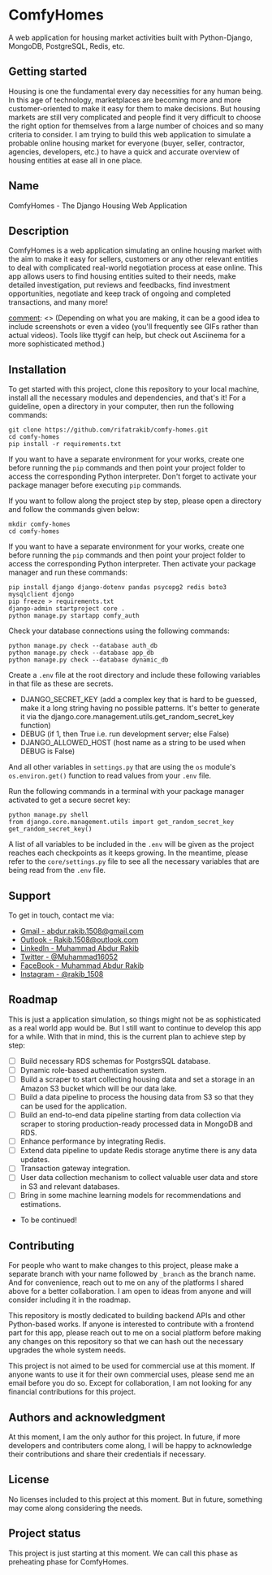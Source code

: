 # ComfyHomes

A web application for housing market activities built with Python-Django, MongoDB, PostgreSQL, Redis, etc.

## Getting started

Housing is one the fundamental every day necessities for any human being. In this age of technology, marketplaces are becoming more and more customer-oriented to make it easy for them to make decisions. But housing markets are still very complicated and people find it very difficult to choose the right option for themselves from a large number of choices and so many criteria to consider. I am trying to build this web application to simulate a probable online housing market for everyone (buyer, seller, contractor, agencies, developers, etc.) to have a quick and accurate overview of housing entities at ease all in one place.

## Name
ComfyHomes - The Django Housing Web Application

## Description

ComfyHomes is a web application simulating an online housing market with the aim to make it easy for sellers, customers or any other relevant entities to deal with complicated real-world negotiation process at ease online. This app allows users to find housing entities suited to their needs, make detailed investigation, put reviews and feedbacks, find investment opportunities, negotiate and keep track of ongoing and completed transactions, and many more!

[comment]: <> (## Badges)
[comment]: <> (On some READMEs, you may see small images that convey metadata, such as whether or not all the tests are passing for the project. You can use Shields to add some to your README. Many services also have instructions for adding a badge.)

[comment]: <> (## Visuals)
[comment]: <> (Depending on what you are making, it can be a good idea to include screenshots or even a video (you'll frequently see GIFs rather than actual videos). Tools like ttygif can help, but check out Asciinema for a more sophisticated method.)

## Installation

To get started with this project, clone this repository to your local machine, install all the necessary modules and dependencies, and that's it! For a guideline, open a directory in your computer, then run the following commands:

```
git clone https://github.com/rifatrakib/comfy-homes.git
cd comfy-homes
pip install -r requirements.txt
```

If you want to have a separate environment for your works, create one before running the `pip` commands and then point your project folder to access the corresponding Python interpreter. Don't forget to activate your package manager before executing `pip` commands.

If you want to follow along the project step by step, please open a directory and follow the commands given below:

```
mkdir comfy-homes
cd comfy-homes
```

If you want to have a separate environment for your works, create one before running the `pip` commands and then point your project folder to access the corresponding Python interpreter. Then activate your package manager and run these commands:

```
pip install django django-dotenv pandas psycopg2 redis boto3 mysqlclient djongo
pip freeze > requirements.txt
django-admin startproject core .
python manage.py startapp comfy_auth
```

Check your database connections using the following commands:

```
python manage.py check --database auth_db
python manage.py check --database app_db
python manage.py check --database dynamic_db
```

Create a `.env` file at the root directory and include these following variables in that file as these are secrets.

- DJANGO_SECRET_KEY (add a complex key that is hard to be guessed, make it a long string having no possible patterns. It's better to generate it via the django.core.management.utils.get_random_secret_key function)
- DEBUG (if 1, then True i.e. run development server; else False)
- DJANGO_ALLOWED_HOST (host name as a string to be used when DEBUG is False)

And all other variables in `settings.py` that are using the `os` module's `os.environ.get()` function to read values from your `.env` file.

Run the following commands in a terminal with your package manager activated to get a secure secret key:

```
python manage.py shell
from django.core.management.utils import get_random_secret_key
get_random_secret_key()
```

A list of all variables to be included in the `.env` will be given as the project reaches each checkpoints as it keeps growing. In the meantime, please refer to the `core/settings.py` file to see all the necessary variables that are being read from the `.env` file.

[comment]: <> (## Usage)
[comment]: <> (Use examples liberally, and show the expected output if you can. It's helpful to have inline the smallest example of usage that you can demonstrate, while providing links to more sophisticated examples if they are too long to reasonably include in the README.)

## Support

To get in touch, contact me via:

- [Gmail - abdur.rakib.1508@gmail.com](mailto:abdur.rakib.1508@gmail.com)
- [Outlook - Rakib.1508@outlook.com](mailto:Rakib.1508@outlook.com)
- [LinkedIn - Muhammad Abdur Rakib](https://www.linkedin.com/in/md-abdur-rakib-1508/)
- [Twitter - @Muhammad16052](https://twitter.com/Muhammad16052)
- [FaceBook - Muhammad Abdur Rakib](https://www.facebook.com/rifat.rakib.1508/)
- [Instagram - @rakib_1508](https://www.instagram.com/rakib_1508/)

## Roadmap

This is just a application simulation, so things might not be as sophisticated as a real world app would be. But I still want to continue to develop this app for a while. With that in mind, this is the current plan to achieve step by step:

- [ ] Build necessary RDS schemas for PostgrsSQL database.
- [ ] Dynamic role-based authentication system.
- [ ] Build a scraper to start collecting housing data and set a storage in an Amazon S3 bucket which will be our data lake.
- [ ] Build a data pipeline to process the housing data from S3 so that they can be used for the application.
- [ ] Build an end-to-end data pipeline starting from data collection via scraper to storing production-ready processed data in MongoDB and RDS.
- [ ] Enhance performance by integrating Redis.
- [ ] Extend data pipeline to update Redis storage anytime there is any data updates.
- [ ] Transaction gateway integration.
- [ ] User data collection mechanism to collect valuable user data and store in S3 and relevant databases.
- [ ] Bring in some machine learning models for recommendations and estimations.
- To be continued!

## Contributing

For people who want to make changes to this project, please make a separate branch with your name followed by `_branch` as the branch name. And for convenience, reach out to me on any of the platforms I shared above for a better collaboration. I am open to ideas from anyone and will consider including it in the roadmap.

This repository is mostly dedicated to building backend APIs and other Python-based works. If anyone is interested to contribute with a frontend part for this app, please reach out to me on a social platform before making any changes on this repository so that we can hash out the necessary upgrades the whole system needs.

This project is not aimed to be used for commercial use at this moment. If anyone wants to use it for their own commercial uses, please send me an email before you do so. Except for collaboration, I am not looking for any financial contributions for this project.

## Authors and acknowledgment

At this moment, I am the only author for this project. In future, if more developers and contributers come along, I will be happy to acknowledge their contributions and share their credentials if necessary.

## License

No licenses included to this project at this moment. But in future, something may come along considering the needs.

## Project status

This project is just starting at this moment. We can call this phase as preheating phase for ComfyHomes.
